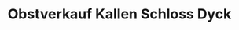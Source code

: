 ---
title: "Obstverkauf Kallen Schloss Dyck"
url: /juechen/obstverkauf-kallen-schloss-dyck/
shop: Gemüse & Obst
---